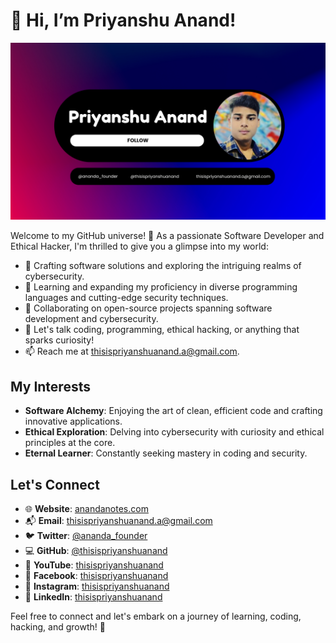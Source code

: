 # 👋 Hi, I’m Priyanshu Anand!
![.](https://github.com/thisispriyanshuanand/thisispriyanshuanand/blob/main/priyanshuanand.png)


Welcome to my GitHub universe! 🚀 As a passionate Software Developer and Ethical Hacker, I'm thrilled to give you a glimpse into my world:

- 🔭 Crafting software solutions and exploring the intriguing realms of cybersecurity.
- 🌱 Learning and expanding my proficiency in diverse programming languages and cutting-edge security techniques.
- 👯 Collaborating on open-source projects spanning software development and cybersecurity.
- 💬 Let's talk coding, programming, ethical hacking, or anything that sparks curiosity!
- 📫 Reach me at thisispriyanshuanand.a@gmail.com.

## My Interests

- **Software Alchemy**: Enjoying the art of clean, efficient code and crafting innovative applications.
- **Ethical Exploration**: Delving into cybersecurity with curiosity and ethical principles at the core.
- **Eternal Learner**: Constantly seeking mastery in coding and security.

## Let's Connect

- 🌐 **Website**: [anandanotes.com](https://anandanotes.com)
- 📬 **Email**: thisispriyanshuanand.a@gmail.com
- 🐦 **Twitter**: [@ananda_founder](https://twitter.com/ananda_founder)
- 💻 **GitHub**: [@thisispriyanshuanand](https://github.com/thisispriyanshuanand)
- 🎥 **YouTube**: [thisispriyanshuanand](https://www.youtube.com/@thisispriyanshuanand)
- 📘 **Facebook**: [thisispriyanshuanand](https://www.facebook.com/thisispriyanshuanand)
- 📸 **Instagram**: [thisispriyanshuanand](https://www.instagram.com/thisispriyanshuanand)
- 💼 **LinkedIn**: [thisispriyanshuanand](https://www.linkedin.com/in/thisispriyanshuanand)

Feel free to connect and let's embark on a journey of learning, coding, hacking, and growth! 🌟
